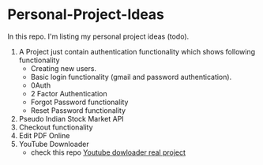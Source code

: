 # Personal-Project-Ideas
In this repo. I'm listing my personal project ideas (todo).

1. A Project just contain authentication functionality which shows following functionality
   - Creating new users.
   - Basic login functionality (gmail and password authentication).
   - 0Auth
   - 2 Factor Authentication
   - Forgot Password functionality
   - Reset Password functionality
2. Pseudo Indian Stock Market API
3. Checkout functionality
1. Edit PDF Online
2. YouTube Downloader
   - check this repo [Youtube dowloader real project](https://github.com/fent/node-ytdl-core)

